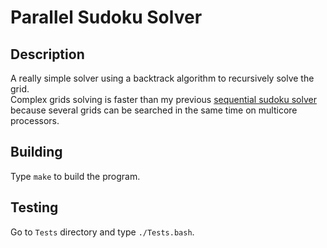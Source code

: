# Parallel Sudoku Solver

## Description

A really simple solver using a backtrack algorithm to recursively solve the grid.  
Complex grids solving is faster than my previous [sequential sudoku solver](https://github.com/RICCIARDI-Adrien/Sudoku_Solver) because several grids can be searched in the same time on multicore processors.

## Building

Type `make` to build the program.

## Testing

Go to `Tests` directory and type `./Tests.bash`.
